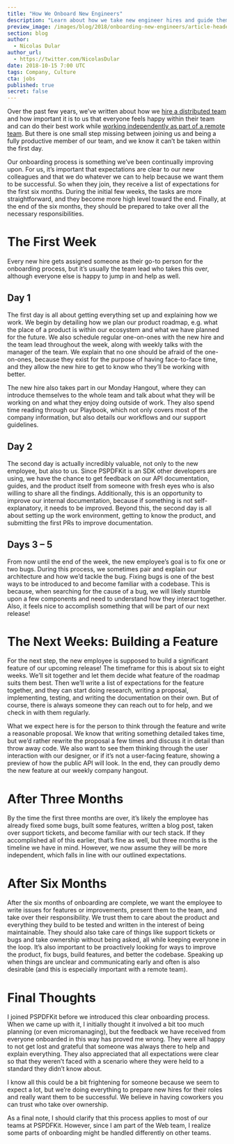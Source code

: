 ```yaml
---
title: "How We Onboard New Engineers"
description: "Learn about how we take new engineer hires and guide them toward being fully productive members of our team."
preview_image: /images/blog/2018/onboarding-new-engineers/article-header.png
section: blog
author:
  - Nicolas Dular
author_url:
  - https://twitter.com/NicolasDular
date: 2018-10-15 7:00 UTC
tags: Company, Culture
cta: jobs
published: true
secret: false
---
```


Over the past few years, we’ve written about how we [hire a distributed team](https://pspdfkit.com/blog/2016/hiring-a-distributed-team/) and how important it is to us that everyone feels happy within their team and can do their best work while [working independently as part of a remote team](https://pspdfkit.com/blog/2017/remote-work/). But there is one small step missing between joining us and being a fully productive member of our team, and we know it can’t be taken within the first day.

Our onboarding process is something we’ve been continually improving upon. For us, it’s important that expectations are clear to our new colleagues and that we do whatever we can to help because we want them to be successful. So when they join, they receive a list of expectations for the first six months. During the initial few weeks, the tasks are more straightforward, and they become more high level toward the end. Finally, at the end of the six months, they should be prepared to take over all the necessary responsibilities.

# The First Week

Every new hire gets assigned someone as their go-to person for the onboarding process, but it’s usually the team lead who takes this over, although everyone else is happy to jump in and help as well.

## Day 1

The first day is all about getting everything set up and explaining how we work. We begin by detailing how we plan our product roadmap, e.g. what the place of a product is within our ecosystem and what we have planned for the future. We also schedule regular one-on-ones with the new hire and the team lead throughout the week, along with weekly talks with the manager of the team. We explain that no one should be afraid of the one-on-ones, because they exist for the purpose of having face-to-face time, and they allow the new hire to get to know who they’ll be working with better.

The new hire also takes part in our Monday Hangout, where they can introduce themselves to the whole team and talk about what they will be working on and what they enjoy doing outside of work. They also spend time reading through our Playbook, which not only covers most of the company information, but also details our workflows and our support guidelines.

## Day 2

The second day is actually incredibly valuable, not only to the new employee, but also to us. Since PSPDFKit is an SDK other developers are using, we have the chance to get feedback on our API documentation, guides, and the product itself from someone with fresh eyes who is also willing to share all the findings. Additionally, this is an opportunity to improve our internal documentation, because if something is not self-explanatory, it needs to be improved. Beyond this, the second day is all about setting up the work environment, getting to know the product, and submitting the first PRs to improve documentation.

## Days 3 – 5

From now until the end of the week, the new employee’s goal is to fix one or two bugs. During this process, we sometimes pair and explain our architecture and how we’d tackle the bug. Fixing bugs is one of the best ways to be introduced to and become familiar with a codebase. This is because, when searching for the cause of a bug, we will likely stumble upon a few components and need to understand how they interact together. Also, it feels nice to accomplish something that will be part of our next release!

# The Next Weeks: Building a Feature

For the next step, the new employee is supposed to build a significant feature of our upcoming release! The timeframe for this is about six to eight weeks. We’ll sit together and let them decide what feature of the roadmap suits them best. Then we’ll write a list of expectations for the feature together, and they can start doing research, writing a proposal, implementing, testing, and writing the documentation on their own. But of course, there is always someone they can reach out to for help, and we check in with them regularly.

What we expect here is for the person to think through the feature and write a reasonable proposal. We know that writing something detailed takes time, but we’d rather rewrite the proposal a few times and discuss it in detail than throw away code. We also want to see them thinking through the user interaction with our designer, or if it’s not a user-facing feature, showing a preview of how the public API will look. In the end, they can proudly demo the new feature at our weekly company hangout.

# After Three Months

By the time the first three months are over, it’s likely the employee has already fixed some bugs, built some features, written a blog post, taken over support tickets, and become familiar with our tech stack. If they accomplished all of this earlier, that’s fine as well, but three months is the timeline we have in mind. However, we now assume they will be more independent, which falls in line with our outlined expectations.

# After Six Months

After the six months of onboarding are complete, we want the employee to write issues for features or improvements, present them to the team, and take over their responsibility. We trust them to care about the product and everything they build to be tested and written in the interest of being maintainable. They should also take care of things like support tickets or bugs and take ownership without being asked, all while keeping everyone in the loop. It’s also important to be proactively looking for ways to improve the product, fix bugs, build features, and better the codebase. Speaking up when things are unclear and communicating early and often is also desirable (and this is especially important with a remote team).

# Final Thoughts

I joined PSPDFKit before we introduced this clear onboarding process. When we came up with it, I initially thought it involved a bit too much planning (or even micromanaging), but the feedback we have received from everyone onboarded in this way has proved me wrong. They were all happy to not get lost and grateful that someone was always there to help and explain everything. They also appreciated that all expectations were clear so that they weren’t faced with a scenario where they were held to a standard they didn’t know about.

I know all this could be a bit frightening for someone because we seem to expect a lot, but we’re doing everything to prepare new hires for their roles and really want them to be successful. We believe in having coworkers you can trust who take over ownership.

As a final note, I should clarify that this process applies to most of our teams at PSPDFKit. However, since I am part of the Web team, I realize some parts of onboarding might be handled differently on other teams.
